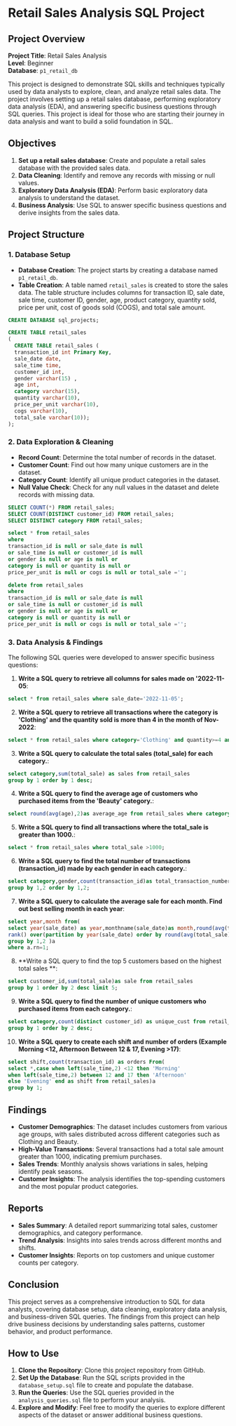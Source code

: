 # Retail Sales Analysis SQL Project

## Project Overview

**Project Title**: Retail Sales Analysis  
**Level**: Beginner  
**Database**: `p1_retail_db`

This project is designed to demonstrate SQL skills and techniques typically used by data analysts to explore, clean, and analyze retail sales data. The project involves setting up a retail sales database, performing exploratory data analysis (EDA), and answering specific business questions through SQL queries. This project is ideal for those who are starting their journey in data analysis and want to build a solid foundation in SQL.

## Objectives

1. **Set up a retail sales database**: Create and populate a retail sales database with the provided sales data.
2. **Data Cleaning**: Identify and remove any records with missing or null values.
3. **Exploratory Data Analysis (EDA)**: Perform basic exploratory data analysis to understand the dataset.
4. **Business Analysis**: Use SQL to answer specific business questions and derive insights from the sales data.

## Project Structure

### 1. Database Setup

- **Database Creation**: The project starts by creating a database named `p1_retail_db`.
- **Table Creation**: A table named `retail_sales` is created to store the sales data. The table structure includes columns for transaction ID, sale date, sale time, customer ID, gender, age, product category, quantity sold, price per unit, cost of goods sold (COGS), and total sale amount.

```sql
CREATE DATABASE sql_projects;

CREATE TABLE retail_sales
(
  CREATE TABLE retail_sales (
  transaction_id int Primary Key,
  sale_date date,
  sale_time time,
  customer_id int,
  gender varchar(15) ,
  age int,
  category varchar(15),
  quantity varchar(10),
  price_per_unit varchar(10),
  cogs varchar(10),
  total_sale varchar(10));
);
```

### 2. Data Exploration & Cleaning

- **Record Count**: Determine the total number of records in the dataset.
- **Customer Count**: Find out how many unique customers are in the dataset.
- **Category Count**: Identify all unique product categories in the dataset.
- **Null Value Check**: Check for any null values in the dataset and delete records with missing data.

```sql
SELECT COUNT(*) FROM retail_sales;
SELECT COUNT(DISTINCT customer_id) FROM retail_sales;
SELECT DISTINCT category FROM retail_sales;

select * from retail_sales
where 
transaction_id is null or sale_date is null
or sale_time is null or customer_id is null
or gender is null or age is null or 
category is null or quantity is null or 
price_per_unit is null or cogs is null or total_sale ='';

delete from retail_sales
where 
transaction_id is null or sale_date is null
or sale_time is null or customer_id is null
or gender is null or age is null or 
category is null or quantity is null or 
price_per_unit is null or cogs is null or total_sale ='';
```

### 3. Data Analysis & Findings

The following SQL queries were developed to answer specific business questions:

1. **Write a SQL query to retrieve all columns for sales made on '2022-11-05**:
```sql
select * from retail_sales where sale_date='2022-11-05';
```

2. **Write a SQL query to retrieve all transactions where the category is 'Clothing' and the quantity sold is more than 4 in the month of Nov-2022**:
```sql
select * from retail_sales where category='Clothing' and quantity>=4 and sale_date like '2022-11%';
```

3. **Write a SQL query to calculate the total sales (total_sale) for each category.**:
```sql
select category,sum(total_sale) as sales from retail_sales
group by 1 order by 1 desc;
```

4. **Write a SQL query to find the average age of customers who purchased items from the 'Beauty' category.**:
```sql
select round(avg(age),2)as average_age from retail_sales where category='Beauty';
```

5. **Write a SQL query to find all transactions where the total_sale is greater than 1000.**:
```sql
select * from retail_sales where total_sale >1000;
```

6. **Write a SQL query to find the total number of transactions (transaction_id) made by each gender in each category.**:
```sql
select category,gender,count(transaction_id)as total_transaction_number from retail_sales
group by 1,2 order by 1,2;
```

7. **Write a SQL query to calculate the average sale for each month. Find out best selling month in each year**:
```sql
select year,month from(
select year(sale_date) as year,monthname(sale_date)as month,round(avg(total_sale),2)as average_sale,
rank() over(partition by year(sale_date) order by round(avg(total_sale),2) desc) as rn   from retail_sales
group by 1,2 )a
where a.rn=1;
```

8. **Write a SQL query to find the top 5 customers based on the highest total sales **:
```sql
select customer_id,sum(total_sale)as sale from retail_sales
group by 1 order by 2 desc limit 5;
```

9. **Write a SQL query to find the number of unique customers who purchased items from each category.**:
```sql
select category,count(distinct customer_id) as unique_cust from retail_sales
group by 1 order by 2 desc;

```

10. **Write a SQL query to create each shift and number of orders (Example Morning <12, Afternoon Between 12 & 17, Evening >17)**:
```sql
select shift,count(transaction_id) as orders From(
select *,case when left(sale_time,2) <12 then 'Morning'
when left(sale_time,2) between 12 and 17 then 'Afternoon'
else 'Evening' end as shift from retail_sales)a
group by 1;
```

## Findings

- **Customer Demographics**: The dataset includes customers from various age groups, with sales distributed across different categories such as Clothing and Beauty.
- **High-Value Transactions**: Several transactions had a total sale amount greater than 1000, indicating premium purchases.
- **Sales Trends**: Monthly analysis shows variations in sales, helping identify peak seasons.
- **Customer Insights**: The analysis identifies the top-spending customers and the most popular product categories.

## Reports

- **Sales Summary**: A detailed report summarizing total sales, customer demographics, and category performance.
- **Trend Analysis**: Insights into sales trends across different months and shifts.
- **Customer Insights**: Reports on top customers and unique customer counts per category.

## Conclusion

This project serves as a comprehensive introduction to SQL for data analysts, covering database setup, data cleaning, exploratory data analysis, and business-driven SQL queries. The findings from this project can help drive business decisions by understanding sales patterns, customer behavior, and product performance.

## How to Use

1. **Clone the Repository**: Clone this project repository from GitHub.
2. **Set Up the Database**: Run the SQL scripts provided in the `database_setup.sql` file to create and populate the database.
3. **Run the Queries**: Use the SQL queries provided in the `analysis_queries.sql` file to perform your analysis.
4. **Explore and Modify**: Feel free to modify the queries to explore different aspects of the dataset or answer additional business questions.

